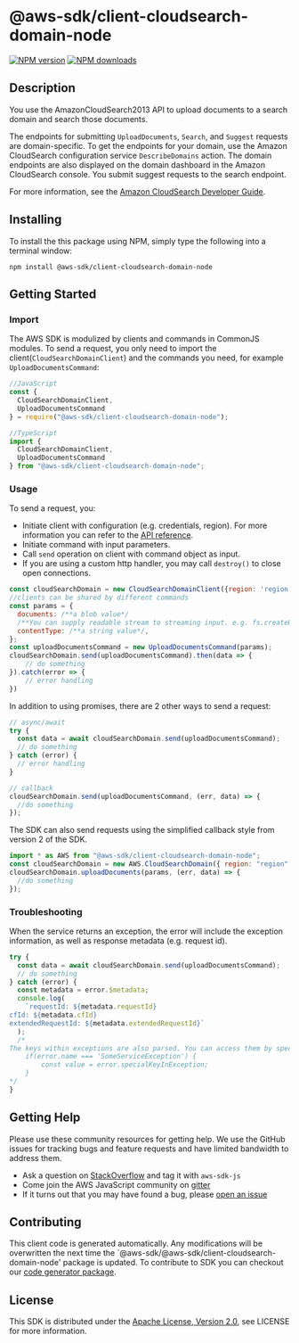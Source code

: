 # @aws-sdk/client-cloudsearch-domain-node

[![NPM version](https://img.shields.io/npm/v/@aws-sdk/client-cloudsearch-domain-node/preview.svg)](https://www.npmjs.com/package/@aws-sdk/client-cloudsearch-domain-node)
[![NPM downloads](https://img.shields.io/npm/dm/@aws-sdk/client-cloudsearch-domain-node.svg)](https://www.npmjs.com/package/@aws-sdk/client-cloudsearch-domain-node)

## Description

<p>You use the AmazonCloudSearch2013 API to upload documents to a search domain and search those documents. </p> <p>The endpoints for submitting <code>UploadDocuments</code>, <code>Search</code>, and <code>Suggest</code> requests are domain-specific. To get the endpoints for your domain, use the Amazon CloudSearch configuration service <code>DescribeDomains</code> action. The domain endpoints are also displayed on the domain dashboard in the Amazon CloudSearch console. You submit suggest requests to the search endpoint. </p> <p>For more information, see the <a href="http://docs.aws.amazon.com/cloudsearch/latest/developerguide">Amazon CloudSearch Developer Guide</a>.</p>

## Installing

To install the this package using NPM, simply type the following into a terminal window:

```
npm install @aws-sdk/client-cloudsearch-domain-node
```

## Getting Started

### Import

The AWS SDK is modulized by clients and commands in CommonJS modules. To send a request, you only need to import the client(`CloudSearchDomainClient`) and the commands you need, for example `UploadDocumentsCommand`:

```javascript
//JavaScript
const {
  CloudSearchDomainClient,
  UploadDocumentsCommand
} = require("@aws-sdk/client-cloudsearch-domain-node");
```

```javascript
//TypeScript
import {
  CloudSearchDomainClient,
  UploadDocumentsCommand
} from "@aws-sdk/client-cloudsearch-domain-node";
```

### Usage

To send a request, you:

- Initiate client with configuration (e.g. credentials, region). For more information you can refer to the [API reference][].
- Initiate command with input parameters.
- Call `send` operation on client with command object as input.
- If you are using a custom http handler, you may call `destroy()` to close open connections.

```javascript
const cloudSearchDomain = new CloudSearchDomainClient({region: 'region'});
//clients can be shared by different commands
const params = {
  documents: /**a blob value*/
  /**You can supply readable stream to streaming input. e.g. fs.createReadStream(file) */,
  contentType: /**a string value*/,
};
const uploadDocumentsCommand = new UploadDocumentsCommand(params);
cloudSearchDomain.send(uploadDocumentsCommand).then(data => {
    // do something
}).catch(error => {
    // error handling
})
```

In addition to using promises, there are 2 other ways to send a request:

```javascript
// async/await
try {
  const data = await cloudSearchDomain.send(uploadDocumentsCommand);
  // do something
} catch (error) {
  // error handling
}
```

```javascript
// callback
cloudSearchDomain.send(uploadDocumentsCommand, (err, data) => {
  //do something
});
```

The SDK can also send requests using the simplified callback style from version 2 of the SDK.

```javascript
import * as AWS from "@aws-sdk/client-cloudsearch-domain-node";
const cloudSearchDomain = new AWS.CloudSearchDomain({ region: "region" });
cloudSearchDomain.uploadDocuments(params, (err, data) => {
  //do something
});
```

### Troubleshooting

When the service returns an exception, the error will include the exception information, as well as response metadata (e.g. request id).

```javascript
try {
  const data = await cloudSearchDomain.send(uploadDocumentsCommand);
  // do something
} catch (error) {
  const metadata = error.$metadata;
  console.log(
    `requestId: ${metadata.requestId}
cfId: ${metadata.cfId}
extendedRequestId: ${metadata.extendedRequestId}`
  );
  /*
The keys within exceptions are also parsed. You can access them by specifying exception names:
    if(error.name === 'SomeServiceException') {
        const value = error.specialKeyInException;
    }
*/
}
```

## Getting Help

Please use these community resources for getting help. We use the GitHub issues for tracking bugs and feature requests and have limited bandwidth to address them.

- Ask a question on [StackOverflow](https://stackoverflow.com/questions/tagged/aws-sdk-js) and tag it with `aws-sdk-js`
- Come join the AWS JavaScript community on [gitter](https://gitter.im/aws/aws-sdk-js-v3)
- If it turns out that you may have found a bug, please [open an issue](https://github.com/aws/aws-sdk-js-v3/issues)

## Contributing

This client code is generated automatically. Any modifications will be overwritten the next time the `@aws-sdk/@aws-sdk/client-cloudsearch-domain-node' package is updated. To contribute to SDK you can checkout our [code generator package][].

## License

This SDK is distributed under the
[Apache License, Version 2.0](http://www.apache.org/licenses/LICENSE-2.0),
see LICENSE for more information.

[code generator package]: https://github.com/aws/aws-sdk-js-v3/tree/master/packages/service-types-generator
[api reference]: https://docs.aws.amazon.com/AWSJavaScriptSDK/latest/
